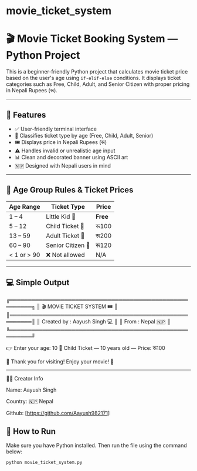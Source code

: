 # movie_ticket_system

# 🎬 Movie Ticket Booking System — Python Project

This is a beginner-friendly Python project that calculates movie ticket price based on the user's age using `if-elif-else` conditions. It displays ticket categories such as Free, Child, Adult, and Senior Citizen with proper pricing in Nepali Rupees (रू).

---

## 📌 Features

- ✅ User-friendly terminal interface
- 🧒 Classifies ticket type by age (Free, Child, Adult, Senior)
- 🎟️ Displays price in Nepali Rupees (रू)
- ⚠️ Handles invalid or unrealistic age input
- 📊 Clean and decorated banner using ASCII art
- 🇳🇵 Designed with Nepali users in mind

---

## 🧠 Age Group Rules & Ticket Prices

| Age Range        | Ticket Type           | Price      |
|------------------|-----------------------|------------|
| 1 – 4            | Little Kid 👶         | **Free**   |
| 5 – 12           | Child Ticket 🧒        | रू100       |
| 13 – 59          | Adult Ticket 🧑        | रू200       |
| 60 – 90          | Senior Citizen 👴      | रू120       |
| < 1 or > 90      | ❌ Not allowed         | N/A         |

---

## 💻 Simple Output

╔════════════════════════════════════════════════════════╗ ║               🎬 MOVIE TICKET SYSTEM 🎟️              ║ ║════════════════════════════════════════════════════════║ ║           Created by : Aayush Singh 💻                ║ ║                 From : Nepal 🇳🇵                      ║ ╚════════════════════════════════════════════════════════╝

👉 Enter your age: 10 🎫 Child Ticket — 10 years old — Price: रू100

🎉 Thank you for visiting! Enjoy your movie! 🍿

---
🧑‍💻 Creator Info

Name: Aayush Singh

Country: 🇳🇵 Nepal

Github: [https://github.com/Aayush982171]

## 🔧 How to Run

Make sure you have Python installed. Then run the file using the command below:

```bash
python movie_ticket_system.py





